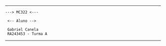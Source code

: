 <!-- MC322 -->
-------------------------------------------------------------------

    ---> MC322 <---

     <-- Aluno -->

     Gabriel Canela
     RA243453 - Turma A

-------------------------------------------------------------------